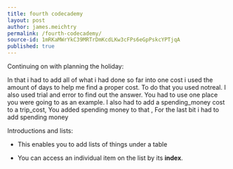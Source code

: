```yaml
---
title: fourth codecademy
layout: post
author: james.meichtry
permalink: /fourth-codecademy/
source-id: 1mRKaMWrYkC39MRTrDmKcdLKw3cFPs6eGpPskcYPTjqA
published: true
---
```

Continuing on with planning the holiday:

In that i had to add all of what i had done so far into one cost i used the amount of days to help me find a proper cost. To do that you used notreal. I also used trial and error to find out the answer. You had to use one place you were going to as an example. I also had to add a spending_money cost to a trip_cost, You added spending money to that , For the last bit i had to add spending money

Introductions and lists:

* This enables you to add lists of things under a table

* You can access an individual item on the list by its **index**.       

